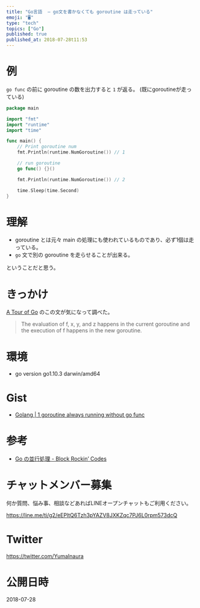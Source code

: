 ```yaml
---
title: "Go言語  — go文を書かなくても goroutine は走っている"
emoji: "🖥"
type: "tech"
topics: ["Go"]
published: true
published_at: 2018-07-28t11:53
---
```



# 例

`go func` の前に goroutine の数を出力すると `1` が返る。
(既にgoroutineが走っている)


```go
package main

import "fmt"
import "runtime"
import "time"

func main() {
	// Print goroutine num
	fmt.Println(runtime.NumGoroutine()) // 1

	// run goroutine
	go func() {}()

	fmt.Println(runtime.NumGoroutine()) // 2

	time.Sleep(time.Second)
}
```

# 理解

- goroutine とは元々 main の処理にも使われているものであり、必ず1個は走っている。
- `go` 文で別の goroutine を走らせることが出来る。

ということだと思う。

# きっかけ

[A Tour of Go](https://tour.golang.org/concurrency/1) のこの文が気になって調べた。

>The evaluation of f, x, y, and z happens in the current goroutine and the execution of f happens in the new goroutine.



# 環境

- go version go1.10.3 darwin/amd64

# Gist

- [Golang | 1 goroutine always running without go func](https://gist.github.com/YumaInaura/6ff1a8e5b57c9d9d0ce95add3a9f1116)

# 参考

- [Go の並行処理 - Block Rockin’ Codes](http://jxck.hatenablog.com/entry/20130414/1365960707)








<!-- Update From Qiita API -->

# チャットメンバー募集


何か質問、悩み事、相談などあればLINEオープンチャットもご利用ください。

https://line.me/ti/g2/eEPltQ6Tzh3pYAZV8JXKZqc7PJ6L0rpm573dcQ





# Twitter


https://twitter.com/YumaInaura


<!-- Update From Qiita API -->



# 公開日時

2018-07-28
